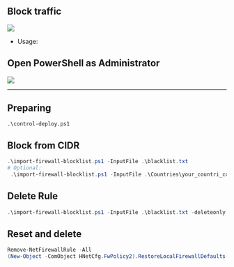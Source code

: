 ## Block traffic
![](https://github.com/nu11secur1ty/Windows/blob/master/Firewall/docs/wall.jpg)

- Usage:
## Open PowerShell as Administrator
![](https://github.com/nu11secur1ty/Windows/blob/master/Firewall/docs/powershell.PNG)

--------------------------------------------------------------------------------------

## Preparing
```powershel
.\control-deploy.ps1
```
## Block from CIDR
```powershell
.\import-firewall-blocklist.ps1 -InputFile .\blacklist.txt
# Optional:
 .\import-firewall-blocklist.ps1 -InputFile .\Countries\your_countri_config.txt
```
## Delete Rule
```powershell
.\import-firewall-blocklist.ps1 -InputFile .\blacklist.txt -deleteonly
```
## Reset and delete
```powershell
Remove-NetFirewallRule -All
(New-Object -ComObject HNetCfg.FwPolicy2).RestoreLocalFirewallDefaults()
```
